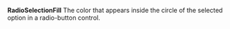 **RadioSelectionFill** The color that appears inside the circle of the selected option in a radio-button control.
